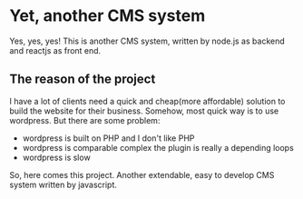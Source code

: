 # Yet, another CMS system

Yes, yes, yes! This is another CMS system, written by node.js as backend and reactjs as front end.

## The reason of the project

I have a lot of clients need a quick and cheap(more affordable) solution to build the website for their business. Somehow, most quick way is to use wordpress. But there are some problem:
* wordpress is built on PHP and I don't like PHP
* wordpress is comparable complex the plugin is really a depending loops
* wordpress is slow

So, here comes this project. Another extendable, easy to develop CMS system written by javascript.
